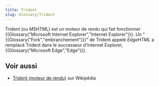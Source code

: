 ```yaml
---
title: Trident
slug: Glossary/Trident
---
```


Trident (ou MSHTML) est un moteur de rendu qui fait fonctionner {{Glossary("Microsoft Internet Explorer","Internet Explorer")}}. Un "{{Glossary("Fork","embranchement")}}" de Trident appelé _EdgeHTML_ a remplacé Trident dans le successeur d'Internet Explorer, {{Glossary("Microsoft Edge","Edge")}}.

## Voir aussi

- [Trident (moteur de rendu)](https://fr.wikipedia.org/wiki/Trident_%28moteur_de_rendu%29) sur Wikipédia
